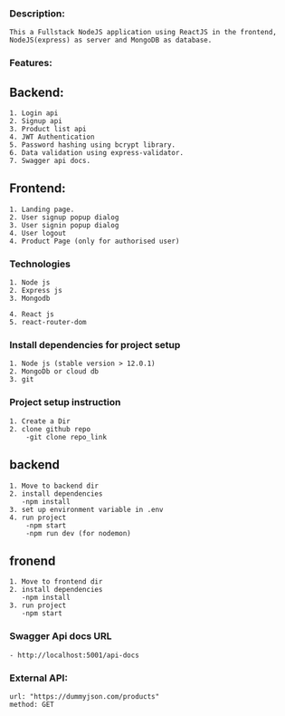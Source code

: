 
### Description:
	This a Fullstack NodeJS application using ReactJS in the frontend, NodeJS(express) as server and MongoDB as database.

### Features:
## Backend: 
    1. Login api
    2. Signup api
    3. Product list api
    4. JWT Authentication
    5. Password hashing using bcrypt library.
    6. Data validation using express-validator.
    7. Swagger api docs.
## Frontend: 
    1. Landing page.
    2. User signup popup dialog
    3. User signin popup dialog
    4. User logout
    4. Product Page (only for authorised user)


### Technologies
    1. Node js
    2. Express js
    3. Mongodb

    4. React js
    5. react-router-dom

### Install dependencies for project setup
    1. Node js (stable version > 12.0.1)
    2. MongoDb or cloud db
    3. git

### Project setup instruction
    1. Create a Dir
    2. clone github repo
        -git clone repo_link

## backend
    1. Move to backend dir
    2. install dependencies
       -npm install
    3. set up environment variable in .env
    4. run project
        -npm start
        -npm run dev (for nodemon)

## fronend
    1. Move to frontend dir
    2. install dependencies
       -npm install
    3. run project
       -npm start 

### Swagger Api docs URL
    - http://localhost:5001/api-docs
    

### External API:
	url: "https://dummyjson.com/products"
	method: GET 
  

